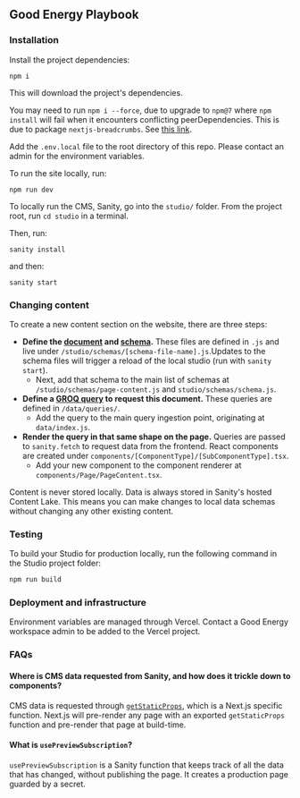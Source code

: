 ## Good Energy Playbook

### Installation

Install the project dependencies:

```
npm i
```

This will download the project's dependencies.

You may need to run `npm i --force`, due to upgrade to `npm@7` where `npm install` will fail when it encounters conflicting peerDependencies. This is due to package `nextjs-breadcrumbs`. See [this link](https://stackoverflow.com/a/74418970).

Add the `.env.local` file to the root directory of this repo. Please contact an admin for the environment variables.

To run the site locally, run:

```
npm run dev
```

To locally run the CMS, Sanity, go into the `studio/` folder. From the project root, run `cd studio` in a terminal.

Then, run:

```
sanity install
```

and then:

```
sanity start
```

### Changing content

To create a new content section on the website, there are three steps:

- **Define the [document](https://www.sanity.io/docs/document-type) and [schema](https://www.sanity.io/docs/schema-types).** These files are defined in `.js` and live under `/studio/schemas/[schema-file-name].js`.Updates to the schema files will trigger a reload of the local studio (run with `sanity start`).
  - Next, add that schema to the main list of schemas at `/studio/schemas/page-content.js` and `studio/schemas/schema.js`.
- **Define a [GROQ query](https://www.sanity.io/docs/how-queries-work) to request this document.** These queries are defined in `/data/queries/`.
  - Add the query to the main query ingestion point, originating at `data/index.js`.
- **Render the query in that same shape on the page.** Queries are passed to `sanity.fetch` to request data from the frontend. React components are created under `components/[ComponentType]/[SubComponentType].tsx`.
  - Add your new component to the component renderer at `components/Page/PageContent.tsx`.

Content is never stored locally. Data is always stored in Sanity's hosted Content Lake. This means you can make changes to local data schemas without changing any other existing content.

### Testing

To build your Studio for production locally, run the following command in the Studio project folder:

```sh
npm run build
```

### Deployment and infrastructure

Environment variables are managed through Vercel. Contact a Good Energy workspace admin to be added to the Vercel project.

### FAQs

#### Where is CMS data requested from Sanity, and how does it trickle down to components?

CMS data is requested through [`getStaticProps`](https://nextjs.org/docs/pages/building-your-application/data-fetching/get-static-props), which is a Next.js specific function. Next.js will pre-render any page with an exported `getStaticProps` function and pre-render that page at build-time.

#### What is `usePreviewSubscription`?

`usePreviewSubscription` is a Sanity function that keeps track of all the data that has changed, without publishing the page. It creates a production page guarded by a secret.
